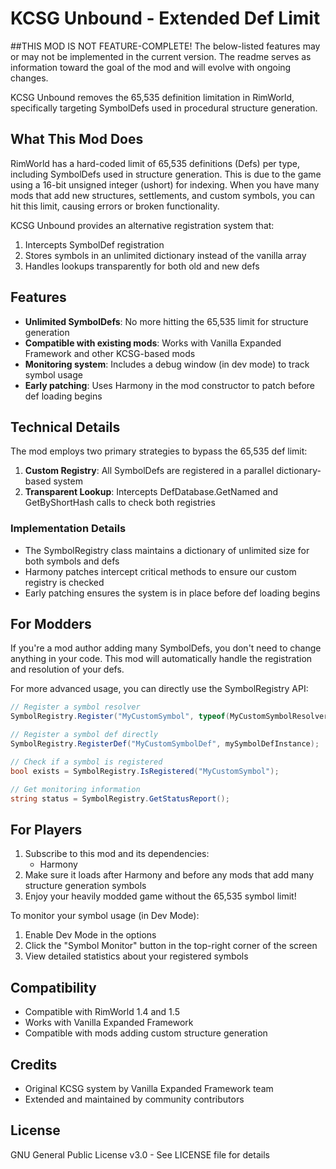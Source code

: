 # KCSG Unbound - Extended Def Limit

##THIS MOD IS NOT FEATURE-COMPLETE!
The below-listed features may or may not be implemented in the current version. The readme serves as information toward the goal of the mod and will evolve with ongoing changes.

KCSG Unbound removes the 65,535 definition limitation in RimWorld, specifically targeting SymbolDefs used in procedural structure generation.

## What This Mod Does

RimWorld has a hard-coded limit of 65,535 definitions (Defs) per type, including SymbolDefs used in structure generation. This is due to the game using a 16-bit unsigned integer (ushort) for indexing. When you have many mods that add new structures, settlements, and custom symbols, you can hit this limit, causing errors or broken functionality.

KCSG Unbound provides an alternative registration system that:
1. Intercepts SymbolDef registration
2. Stores symbols in an unlimited dictionary instead of the vanilla array
3. Handles lookups transparently for both old and new defs

## Features

- **Unlimited SymbolDefs**: No more hitting the 65,535 limit for structure generation
- **Compatible with existing mods**: Works with Vanilla Expanded Framework and other KCSG-based mods
- **Monitoring system**: Includes a debug window (in dev mode) to track symbol usage
- **Early patching**: Uses Harmony in the mod constructor to patch before def loading begins

## Technical Details

The mod employs two primary strategies to bypass the 65,535 def limit:

1. **Custom Registry**: All SymbolDefs are registered in a parallel dictionary-based system
2. **Transparent Lookup**: Intercepts DefDatabase.GetNamed and GetByShortHash calls to check both registries

### Implementation Details

- The SymbolRegistry class maintains a dictionary of unlimited size for both symbols and defs
- Harmony patches intercept critical methods to ensure our custom registry is checked
- Early patching ensures the system is in place before def loading begins

## For Modders

If you're a mod author adding many SymbolDefs, you don't need to change anything in your code. This mod will automatically handle the registration and resolution of your defs.

For more advanced usage, you can directly use the SymbolRegistry API:

```csharp
// Register a symbol resolver
SymbolRegistry.Register("MyCustomSymbol", typeof(MyCustomSymbolResolver));

// Register a symbol def directly
SymbolRegistry.RegisterDef("MyCustomSymbolDef", mySymbolDefInstance);

// Check if a symbol is registered
bool exists = SymbolRegistry.IsRegistered("MyCustomSymbol");

// Get monitoring information
string status = SymbolRegistry.GetStatusReport();
```

## For Players

1. Subscribe to this mod and its dependencies:
   - Harmony
2. Make sure it loads after Harmony and before any mods that add many structure generation symbols
3. Enjoy your heavily modded game without the 65,535 symbol limit!

To monitor your symbol usage (in Dev Mode):
1. Enable Dev Mode in the options
2. Click the "Symbol Monitor" button in the top-right corner of the screen
3. View detailed statistics about your registered symbols

## Compatibility

- Compatible with RimWorld 1.4 and 1.5
- Works with Vanilla Expanded Framework
- Compatible with mods adding custom structure generation

## Credits

- Original KCSG system by Vanilla Expanded Framework team
- Extended and maintained by community contributors

## License
GNU General Public License v3.0 - See LICENSE file for details 

